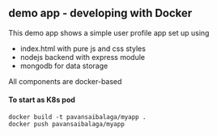 ## demo app - developing with Docker

This demo app shows a simple user profile app set up using 
- index.html with pure js and css styles
- nodejs backend with express module
- mongodb for data storage

All components are docker-based

#### To start as K8s pod
    docker build -t pavansaibalaga/myapp .
    docker push pavansaibalaga/myapp



